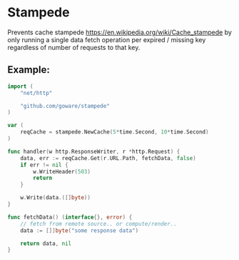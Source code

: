 # Stampede

Prevents cache stampede https://en.wikipedia.org/wiki/Cache_stampede by only running a single data fetch operation per expired / missing key regardless of number of requests to that key.

## Example:

```go
import (
    "net/http"

    "github.com/goware/stampede"
)

var (
    reqCache = stampede.NewCache(5*time.Second, 10*time.Second)
)

func handler(w http.ResponseWriter, r *http.Request) {	
	data, err := reqCache.Get(r.URL.Path, fetchData, false)	
	if err != nil {	
		w.WriteHeader(503)
		return	
	}

	w.Write(data.([]byte))
}

func fetchData() (interface{}, error) {	
    // fetch from remote source.. or compute/render..
    data := []]byte("some response data")

	return data, nil	
}
```
